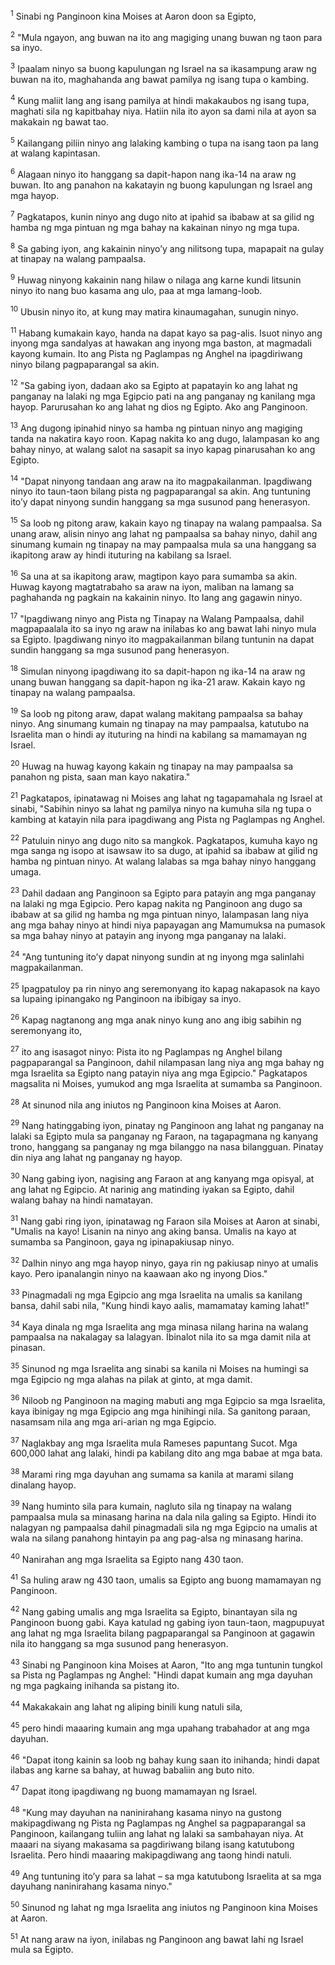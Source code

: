 <sup>1</sup>
Sinabi ng Panginoon kina Moises at Aaron doon sa Egipto, 

<sup>2</sup>
"Mula ngayon, ang buwan na ito ang magiging unang buwan ng taon para sa inyo. 

<sup>3</sup>
Ipaalam ninyo sa buong kapulungan ng Israel na sa ikasampung araw ng buwan na ito, maghahanda ang bawat pamilya ng isang tupa o kambing. 

<sup>4</sup>
Kung maliit lang ang isang pamilya at hindi makakaubos ng isang tupa, maghati sila ng kapitbahay niya. Hatiin nila ito ayon sa dami nila at ayon sa makakain ng bawat tao. 

<sup>5</sup>
Kailangang piliin ninyo ang lalaking kambing o tupa na isang taon pa lang at walang kapintasan. 

<sup>6</sup>
Alagaan ninyo ito hanggang sa dapit-hapon nang ika-14 na araw ng buwan. Ito ang panahon na kakatayin ng buong kapulungan ng Israel ang mga hayop. 

<sup>7</sup>
Pagkatapos, kunin ninyo ang dugo nito at ipahid sa ibabaw at sa gilid ng hamba ng mga pintuan ng mga bahay na kakainan ninyo ng mga tupa. 

<sup>8</sup>
Sa gabing iyon, ang kakainin ninyoʼy ang nilitsong tupa, mapapait na gulay at tinapay na walang pampaalsa. 

<sup>9</sup>
Huwag ninyong kakainin nang hilaw o nilaga ang karne kundi litsunin ninyo ito nang buo kasama ang ulo, paa at mga lamang-loob. 

<sup>10</sup>
Ubusin ninyo ito, at kung may matira kinaumagahan, sunugin ninyo. 

<sup>11</sup>
Habang kumakain kayo, handa na dapat kayo sa pag-alis. Isuot ninyo ang inyong mga sandalyas at hawakan ang inyong mga baston, at magmadali kayong kumain. Ito ang Pista ng Paglampas ng Anghel na ipagdiriwang ninyo bilang pagpaparangal sa akin. 

<sup>12</sup>
"Sa gabing iyon, dadaan ako sa Egipto at papatayin ko ang lahat ng panganay na lalaki ng mga Egipcio pati na ang panganay ng kanilang mga hayop. Parurusahan ko ang lahat ng dios ng Egipto. Ako ang Panginoon. 

<sup>13</sup>
Ang dugong ipinahid ninyo sa hamba ng pintuan ninyo ang magiging tanda na nakatira kayo roon. Kapag nakita ko ang dugo, lalampasan ko ang bahay ninyo, at walang salot na sasapit sa inyo kapag pinarusahan ko ang Egipto. 

<sup>14</sup>
"Dapat ninyong tandaan ang araw na ito magpakailanman. Ipagdiwang ninyo ito taun-taon bilang pista ng pagpaparangal sa akin. Ang tuntuning itoʼy dapat ninyong sundin hanggang sa mga susunod pang henerasyon. 

<sup>15</sup>
Sa loob ng pitong araw, kakain kayo ng tinapay na walang pampaalsa. Sa unang araw, alisin ninyo ang lahat ng pampaalsa sa bahay ninyo, dahil ang sinumang kumain ng tinapay na may pampaalsa mula sa una hanggang sa ikapitong araw ay hindi ituturing na kabilang sa Israel. 

<sup>16</sup>
Sa una at sa ikapitong araw, magtipon kayo para sumamba sa akin. Huwag kayong magtatrabaho sa araw na iyon, maliban na lamang sa paghahanda ng pagkain na kakainin ninyo. Ito lang ang gagawin ninyo. 

<sup>17</sup>
"Ipagdiwang ninyo ang Pista ng Tinapay na Walang Pampaalsa, dahil magpapaalala ito sa inyo ng araw na inilabas ko ang bawat lahi ninyo mula sa Egipto. Ipagdiwang ninyo ito magpakailanman bilang tuntunin na dapat sundin hanggang sa mga susunod pang henerasyon. 

<sup>18</sup>
Simulan ninyong ipagdiwang ito sa dapit-hapon ng ika-14 na araw ng unang buwan hanggang sa dapit-hapon ng ika-21 araw. Kakain kayo ng tinapay na walang pampaalsa. 

<sup>19</sup>
Sa loob ng pitong araw, dapat walang makitang pampaalsa sa bahay ninyo. Ang sinumang kumain ng tinapay na may pampaalsa, katutubo na Israelita man o hindi ay ituturing na hindi na kabilang sa mamamayan ng Israel. 

<sup>20</sup>
Huwag na huwag kayong kakain ng tinapay na may pampaalsa sa panahon ng pista, saan man kayo nakatira." 

<sup>21</sup>
Pagkatapos, ipinatawag ni Moises ang lahat ng tagapamahala ng Israel at sinabi, "Sabihin ninyo sa lahat ng pamilya ninyo na kumuha sila ng tupa o kambing at katayin nila para ipagdiwang ang Pista ng Paglampas ng Anghel. 

<sup>22</sup>
Patuluin ninyo ang dugo nito sa mangkok. Pagkatapos, kumuha kayo ng mga sanga ng isopo at isawsaw ito sa dugo, at ipahid sa ibabaw at gilid ng hamba ng pintuan ninyo. At walang lalabas sa mga bahay ninyo hanggang umaga. 

<sup>23</sup>
Dahil dadaan ang Panginoon sa Egipto para patayin ang mga panganay na lalaki ng mga Egipcio. Pero kapag nakita ng Panginoon ang dugo sa ibabaw at sa gilid ng hamba ng mga pintuan ninyo, lalampasan lang niya ang mga bahay ninyo at hindi niya papayagan ang Mamumuksa na pumasok sa mga bahay ninyo at patayin ang inyong mga panganay na lalaki. 

<sup>24</sup>
"Ang tuntuning itoʼy dapat ninyong sundin at ng inyong mga salinlahi magpakailanman. 

<sup>25</sup>
Ipagpatuloy pa rin ninyo ang seremonyang ito kapag nakapasok na kayo sa lupaing ipinangako ng Panginoon na ibibigay sa inyo. 

<sup>26</sup>
Kapag nagtanong ang mga anak ninyo kung ano ang ibig sabihin ng seremonyang ito, 

<sup>27</sup>
ito ang isasagot ninyo: Pista ito ng Paglampas ng Anghel bilang pagpaparangal sa Panginoon, dahil nilampasan lang niya ang mga bahay ng mga Israelita sa Egipto nang patayin niya ang mga Egipcio." Pagkatapos magsalita ni Moises, yumukod ang mga Israelita at sumamba sa Panginoon. 

<sup>28</sup>
At sinunod nila ang iniutos ng Panginoon kina Moises at Aaron. 

<sup>29</sup>
Nang hatinggabing iyon, pinatay ng Panginoon ang lahat ng panganay na lalaki sa Egipto mula sa panganay ng Faraon, na tagapagmana ng kanyang trono, hanggang sa panganay ng mga bilanggo na nasa bilangguan. Pinatay din niya ang lahat ng panganay ng hayop. 

<sup>30</sup>
Nang gabing iyon, nagising ang Faraon at ang kanyang mga opisyal, at ang lahat ng Egipcio. At narinig ang matinding iyakan sa Egipto, dahil walang bahay na hindi namatayan. 

<sup>31</sup>
Nang gabi ring iyon, ipinatawag ng Faraon sila Moises at Aaron at sinabi, "Umalis na kayo! Lisanin na ninyo ang aking bansa. Umalis na kayo at sumamba sa Panginoon, gaya ng ipinapakiusap ninyo. 

<sup>32</sup>
Dalhin ninyo ang mga hayop ninyo, gaya rin ng pakiusap ninyo at umalis kayo. Pero ipanalangin ninyo na kaawaan ako ng inyong Dios." 

<sup>33</sup>
Pinagmadali ng mga Egipcio ang mga Israelita na umalis sa kanilang bansa, dahil sabi nila, "Kung hindi kayo aalis, mamamatay kaming lahat!" 

<sup>34</sup>
Kaya dinala ng mga Israelita ang mga minasa nilang harina na walang pampaalsa na nakalagay sa lalagyan. Ibinalot nila ito sa mga damit nila at pinasan. 

<sup>35</sup>
Sinunod ng mga Israelita ang sinabi sa kanila ni Moises na humingi sa mga Egipcio ng mga alahas na pilak at ginto, at mga damit. 

<sup>36</sup>
Niloob ng Panginoon na maging mabuti ang mga Egipcio sa mga Israelita, kaya ibinigay ng mga Egipcio ang mga hinihingi nila. Sa ganitong paraan, nasamsam nila ang mga ari-arian ng mga Egipcio. 

<sup>37</sup>
Naglakbay ang mga Israelita mula Rameses papuntang Sucot. Mga 600,000 lahat ang lalaki, hindi pa kabilang dito ang mga babae at mga bata. 

<sup>38</sup>
Marami ring mga dayuhan ang sumama sa kanila at marami silang dinalang hayop. 

<sup>39</sup>
Nang huminto sila para kumain, nagluto sila ng tinapay na walang pampaalsa mula sa minasang harina na dala nila galing sa Egipto. Hindi ito nalagyan ng pampaalsa dahil pinagmadali sila ng mga Egipcio na umalis at wala na silang panahong hintayin pa ang pag-alsa ng minasang harina. 

<sup>40</sup>
Nanirahan ang mga Israelita sa Egipto nang 430 taon. 

<sup>41</sup>
Sa huling araw ng 430 taon, umalis sa Egipto ang buong mamamayan ng Panginoon. 

<sup>42</sup>
Nang gabing umalis ang mga Israelita sa Egipto, binantayan sila ng Panginoon buong gabi. Kaya katulad ng gabing iyon taun-taon, magpupuyat ang lahat ng mga Israelita bilang pagpaparangal sa Panginoon at gagawin nila ito hanggang sa mga susunod pang henerasyon.

<sup>43</sup>
Sinabi ng Panginoon kina Moises at Aaron, "Ito ang mga tuntunin tungkol sa Pista ng Paglampas ng Anghel: "Hindi dapat kumain ang mga dayuhan ng mga pagkaing inihanda sa pistang ito. 

<sup>44</sup>
Makakakain ang lahat ng aliping binili kung natuli sila, 

<sup>45</sup>
pero hindi maaaring kumain ang mga upahang trabahador at ang mga dayuhan. 

<sup>46</sup>
"Dapat itong kainin sa loob ng bahay kung saan ito inihanda; hindi dapat ilabas ang karne sa bahay, at huwag babaliin ang buto nito. 

<sup>47</sup>
Dapat itong ipagdiwang ng buong mamamayan ng Israel. 

<sup>48</sup>
"Kung may dayuhan na naninirahang kasama ninyo na gustong makipagdiwang ng Pista ng Paglampas ng Anghel sa pagpaparangal sa Panginoon, kailangang tuliin ang lahat ng lalaki sa sambahayan niya. At maaari na siyang makasama sa pagdiriwang bilang isang katutubong Israelita. Pero hindi maaaring makipagdiwang ang taong hindi natuli. 

<sup>49</sup>
Ang tuntuning itoʼy para sa lahat – sa mga katutubong Israelita at sa mga dayuhang naninirahang kasama ninyo." 

<sup>50</sup>
Sinunod ng lahat ng mga Israelita ang iniutos ng Panginoon kina Moises at Aaron. 

<sup>51</sup>
At nang araw na iyon, inilabas ng Panginoon ang bawat lahi ng Israel mula sa Egipto.